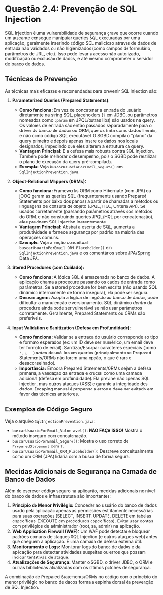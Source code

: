# Questão 2.4: Prevenção de SQL Injection

SQL Injection é uma vulnerabilidade de segurança grave que ocorre quando um atacante consegue manipular queries SQL executadas por uma aplicação, geralmente inserindo código SQL malicioso através de dados de entrada não validados ou não higienizados (como campos de formulário, parâmetros de URL, etc.). Isso pode levar a acesso não autorizado, modificação ou exclusão de dados, e até mesmo comprometer o servidor de banco de dados.

## Técnicas de Prevenção

As técnicas mais eficazes e recomendadas para prevenir SQL Injection são:

1.  **Parameterized Queries (Prepared Statements):**
    * **Como funciona:** Em vez de concatenar a entrada do usuário diretamente na string SQL, placeholders (`?` em JDBC, ou parâmetros nomeados como `:param` em JPQL/outras libs) são usados na query. Os valores de entrada são então passados separadamente para o driver do banco de dados ou ORM, que os trata como dados literais, e não como código SQL executável. O SGBD compila o "plano" da query primeiro e depois apenas insere os dados nos locais designados, impedindo que eles alterem a estrutura da query.
    * **Vantagem Principal:** É a defesa mais robusta contra SQL Injection. Também pode melhorar o desempenho, pois o SGBD pode reutilizar o plano de execução da query pré-compilada.
    * **Exemplo:** Veja `buscarUsuarioPorEmail_Seguro()` em `SqlInjectionPrevention.java`.

2.  **Object-Relational Mappers (ORMs):**
    * **Como funciona:** Frameworks ORM como Hibernate (com JPA) ou jOOQ geram as queries SQL (frequentemente usando Prepared Statements por baixo dos panos) a partir de chamadas a métodos ou linguagens de consulta de objeto (JPQL, HQL, Criteria API). Se usados corretamente (passando parâmetros através dos métodos do ORM, e não construindo queries JPQL/HQL por concatenação), eles previnem SQL Injection inerentemente.
    * **Vantagem Principal:** Abstrai a escrita de SQL, aumenta a produtividade e fornece segurança por padrão na maioria das operações comuns.
    * **Exemplo:** Veja a seção conceitual `buscarUsuarioPorEmail_ORM_Placeholder()` em `SqlInjectionPrevention.java` e os comentários sobre JPA/Spring Data JPA.

3.  **Stored Procedures (com Cuidado):**
    * **Como funciona:** A lógica SQL é armazenada no banco de dados. A aplicação chama a procedure passando os dados de entrada como parâmetros. Se a stored procedure for bem escrita (não usando SQL dinâmico internamente de forma insegura), ela pode ser segura.
    * **Desvantagem:** Acopla a lógica de negócio ao banco de dados, pode dificultar a manutenção e versionamento. SQL dinâmico *dentro* da procedure ainda pode ser vulnerável se não usar parâmetros corretamente. Geralmente, Prepared Statements ou ORMs são preferíveis.

4.  **Input Validation e Sanitization (Defesa em Profundidade):**
    * **Como funciona:** Validar se a entrada do usuário corresponde ao tipo e formato esperados (ex: um ID deve ser numérico, um email deve ter formato de email). Sanitizar/Escapar caracteres especiais (como `'`, `;`, `--`) *antes* de usá-los em queries (principalmente se Prepared Statements/ORMs não forem uma opção, o que é raro e desaconselhado).
    * **Importância:** Embora Prepared Statements/ORMs sejam a defesa primária, a validação da entrada é crucial como uma camada adicional (defesa em profundidade). Ela previne não apenas SQL Injection, mas outros ataques (XSS) e garante a integridade dos dados. Escaping manual é propenso a erros e deve ser evitado em favor das técnicas anteriores.

## Exemplos de Código Seguro

Veja o arquivo `SqlInjectionPrevention.java`:

* `buscarUsuarioPorEmail_Vulneravel()`: **NÃO FAÇA ISSO!** Mostra o método inseguro com concatenação.
* `buscarUsuarioPorEmail_Seguro()`: Mostra o uso correto de `PreparedStatement` com `?`.
* `buscarUsuarioPorEmail_ORM_Placeholder()`: Descreve conceitualmente como um ORM (JPA) lidaria com a busca de forma segura.

## Medidas Adicionais de Segurança na Camada de Banco de Dados

Além de escrever código seguro na aplicação, medidas adicionais no nível do banco de dados e infraestrutura são importantes:

1.  **Princípio do Menor Privilégio:** Conceder ao usuário do banco de dados usado pela aplicação apenas as permissões estritamente necessárias para suas operações (SELECT, INSERT, UPDATE, DELETE em tabelas específicas, EXECUTE em procedures específicas). Evitar usar contas com privilégios de administrador (root, sa, admin) na aplicação.
2.  **Web Application Firewall (WAF):** Um WAF pode detectar e bloquear padrões comuns de ataques SQL Injection (e outros ataques web) antes que cheguem à aplicação. É uma camada de defesa externa útil.
3.  **Monitoramento e Logs:** Monitorar logs do banco de dados e da aplicação para detectar atividades suspeitas ou erros que possam indicar tentativas de ataque.
4.  **Atualizações de Segurança:** Manter o SGBD, o driver JDBC, o ORM e outras bibliotecas atualizadas com os últimos patches de segurança.

A combinação de Prepared Statements/ORMs no código com o princípio do menor privilégio no banco de dados forma a espinha dorsal da prevenção de SQL Injection.